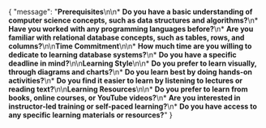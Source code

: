 {
    "message": "**Prerequisites**\n\n* **Do you have a basic understanding of computer science concepts, such as data structures and algorithms?**\n* **Have you worked with any programming languages before?**\n* **Are you familiar with relational database concepts, such as tables, rows, and columns?**\n\n**Time Commitment**\n\n* **How much time are you willing to dedicate to learning database systems?**\n* **Do you have a specific deadline in mind?**\n\n**Learning Style**\n\n* **Do you prefer to learn visually, through diagrams and charts?**\n* **Do you learn best by doing hands-on activities?**\n* **Do you find it easier to learn by listening to lectures or reading text?**\n\n**Learning Resources**\n\n* **Do you prefer to learn from books, online courses, or YouTube videos?**\n* **Are you interested in instructor-led training or self-paced learning?**\n* **Do you have access to any specific learning materials or resources?**"
}